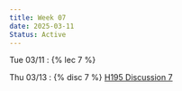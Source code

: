 ```yaml
---
title: Week 07
date: 2025-03-11
Status: Active
---
```


Tue 03/11
: {% lec 7 %}

Thu 03/13
: {% disc 7 %} [H195 Discussion 7](https://docs.google.com/presentation/d/1y3JMvbtaI2MYPIUfqvs0CSDRp2pJM_8iTXtzRztQKe8/edit?usp=drive_link)